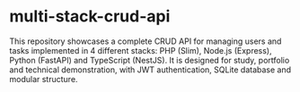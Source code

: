 # multi-stack-crud-api
This repository showcases a complete CRUD API for managing users and tasks implemented in 4 different stacks: PHP (Slim), Node.js (Express), Python (FastAPI) and TypeScript (NestJS). It is designed for study, portfolio and technical demonstration, with JWT authentication, SQLite database and modular structure.
